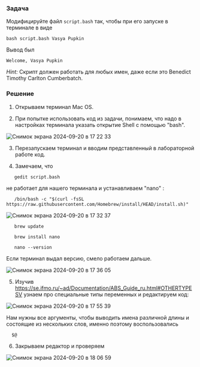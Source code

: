 
### Задача

Модифицируйте файл `script.bash` так, чтобы при его запуске в терминале в виде

```
bash script.bash Vasya Pupkin
```

Вывод был

`Welcome, Vasya Pupkin`

*Hint:* Скрипт должен работать для любых имен, даже если это Benedict Timothy Carlton Cumberbatch.

### Решение

1. Открываем терминал Mac OS.

2. При попытке использовать код из задачи, понимаем, что надо в настройках терминала указать открытие Shell с помощью "bash".

  ![Снимок экрана 2024-09-20 в 17 22 33](https://github.com/user-attachments/assets/d2ae9ebb-5c82-44fb-b5fe-02bc5838d9ed)

3. Перезапускаем терминал и вводим представленный в лабораторной работе код.

4. Замечаем, что

  ```
     gedit script.bash
  ```

не работает для нашего терминала и устанавливаем "nano" :

  ```
     /bin/bash -c "$(curl -fsSL https://raw.githubusercontent.com/Homebrew/install/HEAD/install.sh)"
  ```

   ![Снимок экрана 2024-09-20 в 17 32 37](https://github.com/user-attachments/assets/61152ad4-ce55-490e-9468-a4f135a8dee8)

  ```
     brew update
  ```

  ```
     brew install nano
  ```

  ```
     nano --version
  ```

  Если терминал выдал версию, смело работаем дальше.

  ![Снимок экрана 2024-09-20 в 17 36 05](https://github.com/user-attachments/assets/8f6e4969-2431-40f1-b950-c483eb9aeb57)

5. Изучив https://se.ifmo.ru/~ad/Documentation/ABS_Guide_ru.html#OTHERTYPESV узнаем про специальные типы переменных и редактируем код:

  ![Снимок экрана 2024-09-20 в 17 55 39](https://github.com/user-attachments/assets/c8aeae46-39eb-4d45-b18b-92ed39a34480)

Нам нужны все аргументы, чтобы выводить имена различной длины и состоящие из нескольких слов, именно поэтому воспользовались 

  ```
    $@
  ```

6. Закрываем редактор и проверяем
   
  ![Снимок экрана 2024-09-20 в 18 06 59](https://github.com/user-attachments/assets/ad9a3c44-1e61-43c3-ab9a-7f59000d641d)
